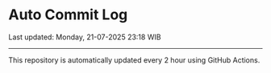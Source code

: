 # Auto Commit Log

Last updated: Monday, 21-07-2025 23:18 WIB

---

This repository is automatically updated every 2 hour using GitHub Actions.
